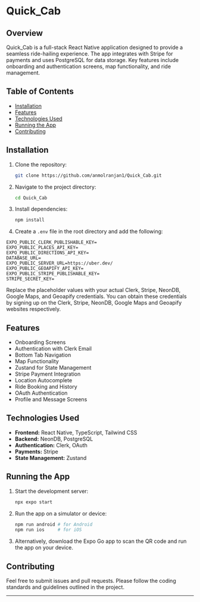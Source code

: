 # Quick_Cab

## Overview
Quick_Cab is a full-stack React Native application designed to provide a seamless ride-hailing experience. The app integrates with Stripe for payments and uses PostgreSQL for data storage. Key features include onboarding and authentication screens, map functionality, and ride management.

## Table of Contents
- [Installation](#installation)
- [Features](#features)
- [Technologies Used](#technologies-used)
- [Running the App](#running-the-app)
- [Contributing](#contributing)

## Installation
1. Clone the repository:
    ```bash
    git clone https://github.com/anmolranjan1/Quick_Cab.git
    ```
2. Navigate to the project directory:
    ```bash
    cd Quick_Cab
    ```
3. Install dependencies:
    ```bash
    npm install
    ```
4. Create a `.env` file in the root directory and add the following:

```plaintext
EXPO_PUBLIC_CLERK_PUBLISHABLE_KEY=
EXPO_PUBLIC_PLACES_API_KEY=
EXPO_PUBLIC_DIRECTIONS_API_KEY=
DATABASE_URL=
EXPO_PUBLIC_SERVER_URL=https://uber.dev/
EXPO_PUBLIC_GEOAPIFY_API_KEY=
EXPO_PUBLIC_STRIPE_PUBLISHABLE_KEY=
STRIPE_SECRET_KEY=
```

Replace the placeholder values with your actual Clerk, Stripe, NeonDB, Google Maps, and Geoapify credentials. You can obtain these credentials by signing up on the Clerk, Stripe, NeonDB, Google Maps and Geoapify websites respectively.

## Features
- Onboarding Screens
- Authentication with Clerk Email
- Bottom Tab Navigation
- Map Functionality
- Zustand for State Management
- Stripe Payment Integration
- Location Autocomplete
- Ride Booking and History
- OAuth Authentication
- Profile and Message Screens

## Technologies Used
- **Frontend:** React Native, TypeScript, Tailwind CSS
- **Backend:** NeonDB, PostgreSQL
- **Authentication:** Clerk, OAuth
- **Payments:** Stripe
- **State Management:** Zustand

## Running the App
1. Start the development server:
    ```bash
    npx expo start
    ```
2. Run the app on a simulator or device:
    ```bash
    npm run android # for Android
    npm run ios     # for iOS
    ```
3. Alternatively, download the Expo Go app to scan the QR code and run the app on your device.

## Contributing
Feel free to submit issues and pull requests. Please follow the coding standards and guidelines outlined in the project.

---
